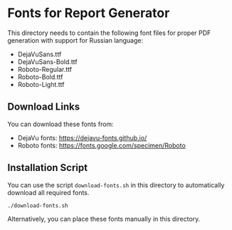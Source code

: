 # Fonts for Report Generator

This directory needs to contain the following font files for proper PDF generation with support for Russian language:

- DejaVuSans.ttf
- DejaVuSans-Bold.ttf
- Roboto-Regular.ttf
- Roboto-Bold.ttf
- Roboto-Light.ttf

## Download Links

You can download these fonts from:

- DejaVu fonts: https://dejavu-fonts.github.io/
- Roboto fonts: https://fonts.google.com/specimen/Roboto

## Installation Script

You can use the script `download-fonts.sh` in this directory to automatically download all required fonts.

```bash
./download-fonts.sh
```

Alternatively, you can place these fonts manually in this directory. 